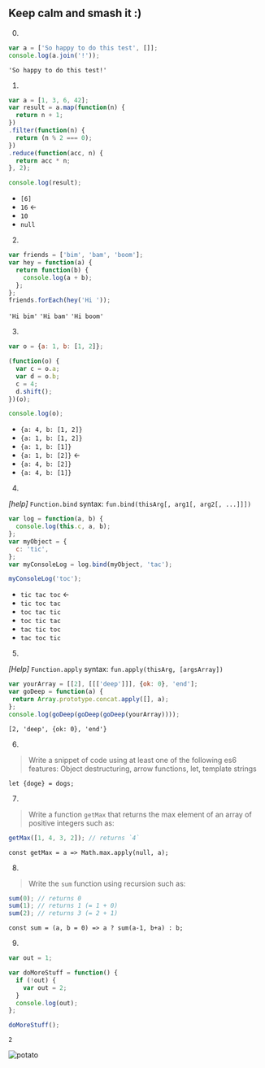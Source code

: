 ## Keep calm and smash it :)

0.
```javascript
var a = ['So happy to do this test', []];
console.log(a.join('!'));
```

`'So happy to do this test!'`

1.
```javascript
var a = [1, 3, 6, 42];
var result = a.map(function(n) {
  return n + 1;
})
.filter(function(n) {
  return (n % 2 === 0);
})
.reduce(function(acc, n) {
  return acc * n;
}, 2);

console.log(result);
```
* `[6]`
* `16` <-
* `10`
* `null`

2.
```javascript
var friends = ['bim', 'bam', 'boom'];
var hey = function(a) {
  return function(b) {
    console.log(a + b);
  };
};
friends.forEach(hey('Hi '));
```

`'Hi bim'`
`'Hi bam'`
`'Hi boom'`

3.
```javascript
var o = {a: 1, b: [1, 2]};

(function(o) {
  var c = o.a;
  var d = o.b;
  c = 4;
  d.shift();
})(o);

console.log(o);
```

* `{a: 4, b: [1, 2]}`
* `{a: 1, b: [1, 2]}`
* `{a: 1, b: [1]}`
* `{a: 1, b: [2]}` <-
* `{a: 4, b: [2]}`
* `{a: 4, b: [1]}`


4.
*[help]* `Function.bind` syntax: `fun.bind(thisArg[, arg1[, arg2[, ...]]])`
```javascript
var log = function(a, b) {
  console.log(this.c, a, b);
};
var myObject = {
  c: 'tic',
};
var myConsoleLog = log.bind(myObject, 'tac');

myConsoleLog('toc');
```
* `tic tac toc` <-
* `tic toc tac`
* `toc tac tic`
* `toc tic tac`
* `tac tic toc`
* `tac toc tic`

5.
*[Help]* `Function.apply` syntax: `fun.apply(thisArg, [argsArray])`
```javascript
var yourArray = [[2], [[['deep']]], {ok: 0}, 'end'];
var goDeep = function(a) {
 return Array.prototype.concat.apply([], a);
};
console.log(goDeep(goDeep(goDeep(yourArray))));
```

`[2, 'deep', {ok: 0}, 'end'}`

6.
> Write a snippet of code using at least one of the following es6 features:
Object destructuring, arrow functions, let, template strings

`let {doge} = dogs;`

7.
> Write a function `getMax` that returns the max element of an array of positive integers such as:
```javascript
getMax([1, 4, 3, 2]); // returns `4`
```

`const getMax = a => Math.max.apply(null, a);`

8.
> Write the `sum` function using recursion such as:
```javascript
sum(0); // returns 0
sum(1); // returns 1 (= 1 + 0)
sum(2); // returns 3 (= 2 + 1)
```

`const sum = (a, b = 0) => a ? sum(a-1, b+a) : b;`

9.
```javascript
var out = 1;

var doMoreStuff = function() {
  if (!out) {
    var out = 2;
  }
  console.log(out);
};

doMoreStuff();
```

`2`

![potato](http://cdn.meme.am/instances/500x/61730954.jpg)
